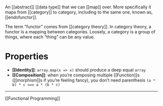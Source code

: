 An [[abstract]] [[data type]] that we can [[map]] over. More specifically it maps from [[category]] to category, including to the same one, known as,  [[endofunctor]].

The term “functor” comes from [[category theory]]. In category theory, a functor is a mapping between categories. Loosely, a category is a group of things, where each “thing” can be any value.

# Properties

- **[[Identity]]**: `array.map(x => x)` should produce a deep equal `array`
- **[[Composition]]**: when you’re composing multiple [[Function]]s ([[morphism]]s if you’re feeling fancy), you don’t need parenthesis `(a * b) * c === a * (b * c)`

---

[[Functional Programming]]